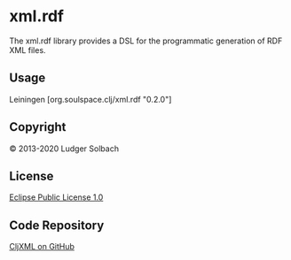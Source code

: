 xml.rdf
=======
The xml.rdf library provides a DSL for the programmatic generation of RDF XML files.

Usage
-----
Leiningen
[org.soulspace.clj/xml.rdf "0.2.0"]

Copyright
---------
© 2013-2020 Ludger Solbach

License
-------
[Eclipse Public License 1.0](http://www.eclipse.org/legal/epl-v10.html)

Code Repository
---------------
[CljXML on GitHub](https://github.com/lsolbach/CljXML)
